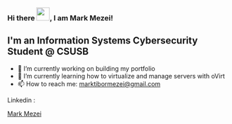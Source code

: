 ### Hi there <img src="https://raw.githubusercontent.com/MartinHeinz/MartinHeinz/master/wave.gif" width="30px">, I am Mark Mezei! 
I'm an Information Systems Cybersecurity Student @ CSUSB
---

- 🔭 I’m currently working on building my portfolio 
- 🌱 I’m currently learning how to virtualize and manage servers with oVirt
- 📫 How to reach me: marktibormezei@gmail.com

Linkedin : <div class="badge-base LI-profile-badge" data-locale="en_US" data-size="medium" data-theme="dark" data-type="VERTICAL" data-vanity="mark-mezei-11472235b" data-version="v1"><a class="badge-base__link LI-simple-link" href="https://www.linkedin.com/in/mark-mezei-11472235b?trk=profile-badge">Mark Mezei</a></div>
              
<!--
**MarkTiborM/MarkTiborM** is a ✨ _special_ ✨ repository because its `README.md` (this file) appears on your GitHub profile.

Here are some ideas to get you started:


- 👯 I’m looking to collaborate on ...
- 🤔 I’m looking for help with ...
- 💬 Ask me about ...
- 📫 How to reach me: ...
- 😄 Pronouns: ...
- ⚡ Fun fact: ...
-->
